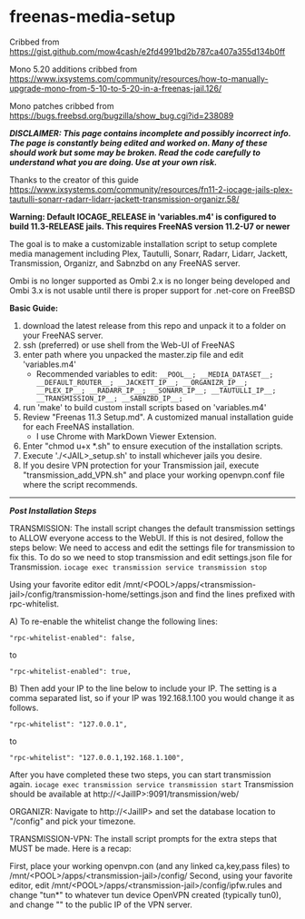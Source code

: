 # freenas-media-setup
Cribbed from https://gist.github.com/mow4cash/e2fd4991bd2b787ca407a355d134b0ff

Mono 5.20 additions cribbed from https://www.ixsystems.com/community/resources/how-to-manually-upgrade-mono-from-5-10-to-5-20-in-a-freenas-jail.126/

Mono patches cribbed from https://bugs.freebsd.org/bugzilla/show_bug.cgi?id=238089

***DISCLAIMER: This page contains incomplete and possibly incorrect info. The page is constantly being edited and worked on. Many of these should work but some may be broken. Read the code carefully to understand what you are doing.  Use at your own risk.***

Thanks to the creator of this guide https://www.ixsystems.com/community/resources/fn11-2-iocage-jails-plex-tautulli-sonarr-radarr-lidarr-jackett-transmission-organizr.58/

**Warning: Default __IOCAGE_RELEASE__ in 'variables.m4' is configured to build 11.3-RELEASE jails.  This requires FreeNAS version 11.2-U7 or newer**

The goal is to make a customizable installation script to setup complete media management including Plex, Tautulli, Sonarr, Radarr, Lidarr, Jackett, Transmission, Organizr, and Sabnzbd on any FreeNAS server.

Ombi is no longer supported as Ombi 2.x is no longer being developed and Ombi 3.x is not usable until there is proper support for .net-core on FreeBSD


**Basic Guide:** 
1) download the latest release from this repo and unpack it to a folder on your FreeNAS server.
2) ssh (preferred) or use shell from the Web-UI of FreeNAS
3) enter path where you unpacked the master.zip file and edit 'variables.m4'
    * Recommended variables to edit: 
                                    ```
                                     __POOL__;
                                     __MEDIA_DATASET__;
                                     __DEFAULT_ROUTER__;
                                     __JACKETT_IP__;
                                     __ORGANIZR_IP__;
                                     __PLEX_IP__;
                                     __RADARR_IP__;
                                     __SONARR_IP__;
                                     __TAUTULLI_IP__;
                                     __TRANSMISSION_IP__;
                                     __SABNZBD_IP__;
                                     ```
4) run 'make' to build custom install scripts based on 'variables.m4'
5) Review "Freenas 11.3 Setup.md".  A customized manual installation guide for each FreeNAS installation.
   - I use Chrome with MarkDown Viewer Extension.
6) Enter "chmod u+x *.sh" to ensure execution of the installation scripts.
7) Execute '.\/\<JAIL\>_setup.sh' to install whichever jails you desire.
8) If you desire VPN protection for your Transmission jail, execute "transmission_add_VPN.sh" and place your working openvpn.conf file where the script recommends.

------
***Post Installation Steps***

TRANSMISSION:
The install script changes the default transmission settings to ALLOW everyone access to the WebUI. If this is not desired, follow the steps below:
We need to access and edit the settings file for transmission to fix this.  To do so we need to stop transmission and edit settings.json file for Transmission.
```iocage exec transmission service transmission stop```

Using your favorite editor edit /mnt/\<POOL\>/apps/\<transmission-jail\>/config/transmission-home/settings.json and find the lines prefixed with rpc-whitelist.

A) To re-enable the whitelist change the following lines:
```
"rpc-whitelist-enabled": false,
```
to
```
"rpc-whitelist-enabled": true,
```

B) Then add your IP to the line below to include your IP. The setting is a comma separated list, so if your IP was 192.168.1.100 you would change it as follows.
```
"rpc-whitelist": "127.0.0.1",
```
to
```
"rpc-whitelist": "127.0.0.1,192.168.1.100",
```

After you have completed these two steps, you can start transmission again.
```iocage exec transmission service transmission start```
Transmission should be available at http://\<JailIP\>:9091/transmission/web/
   
ORGANIZR:
Navigate to http://\<JailIP\> and set the database location to "/config" and pick your timezone.

TRANSMISSION-VPN:
The install script prompts for the extra steps that MUST be made.  Here is a recap:

First, place your working openvpn.con (and any linked ca,key,pass files) to /mnt/\<POOL\>/apps/\<transmission-jail\>/config/
Second, using your favorite editor, edit /mnt/\<POOL\>/apps/\<transmission-jail\>/config/ipfw.rules and change "tun*" to whatever tun device OpenVPN created (typically tun0), and change "<IP of VPN Entrance Node>" to the public IP of the VPN server.
